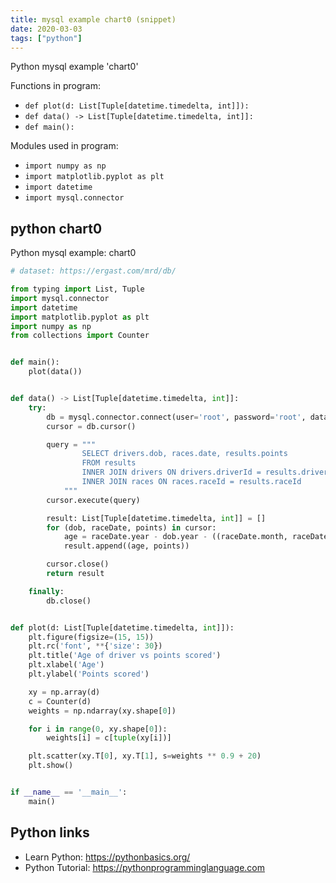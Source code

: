 ```yaml
---
title: mysql example chart0 (snippet)
date: 2020-03-03
tags: ["python"]
---
```

Python mysql example 'chart0'

Functions in program: 
* `def plot(d: List[Tuple[datetime.timedelta, int]]):`
* `def data() -> List[Tuple[datetime.timedelta, int]]:`
* `def main():`

Modules used in program: 
* `import numpy as np`
* `import matplotlib.pyplot as plt`
* `import datetime`
* `import mysql.connector`

## python chart0

Python mysql example: chart0

```python
# dataset: https://ergast.com/mrd/db/

from typing import List, Tuple
import mysql.connector
import datetime
import matplotlib.pyplot as plt
import numpy as np
from collections import Counter


def main():
    plot(data())


def data() -> List[Tuple[datetime.timedelta, int]]:
    try:
        db = mysql.connector.connect(user='root', password='root', database='f1')
        cursor = db.cursor()

        query = """
                SELECT drivers.dob, races.date, results.points
                FROM results
                INNER JOIN drivers ON drivers.driverId = results.driverId
                INNER JOIN races ON races.raceId = results.raceId
            """
        cursor.execute(query)

        result: List[Tuple[datetime.timedelta, int]] = []
        for (dob, raceDate, points) in cursor:
            age = raceDate.year - dob.year - ((raceDate.month, raceDate.day) < (dob.month, dob.day))
            result.append((age, points))

        cursor.close()
        return result

    finally:
        db.close()


def plot(d: List[Tuple[datetime.timedelta, int]]):
    plt.figure(figsize=(15, 15))
    plt.rc('font', **{'size': 30})
    plt.title('Age of driver vs points scored')
    plt.xlabel('Age')
    plt.ylabel('Points scored')

    xy = np.array(d)
    c = Counter(d)
    weights = np.ndarray(xy.shape[0])

    for i in range(0, xy.shape[0]):
        weights[i] = c[tuple(xy[i])]

    plt.scatter(xy.T[0], xy.T[1], s=weights ** 0.9 + 20)
    plt.show()


if __name__ == '__main__':
    main()


```

## Python links

- Learn Python: https://pythonbasics.org/
- Python Tutorial: https://pythonprogramminglanguage.com
